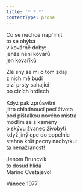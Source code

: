 ```yaml
---
title: '* * *'
contentType: prose
---
```


<section>

Co se nechce napřímit  
to se ohýbá  
v kovárně doby:  
jenže není kovářů  
jen kovaříků

Zlé sny se mi o tom zdají  
z nich mě budí  
cizí prsty sahající  
po cizích hrdlech

Když pak zprůsvitní  
jitro chladnoucí pecí života  
pod píšťalkou nového mistra  
modlím se s kameny  
o skývu žvanec živobytí  
když jiný cpe do popelnic  
stehna krůt pecny nadbytku:  
ta nenažranost!

Jenom Bruncvík  
to dosud hlídá  
Marino Cvetajevo!

Vánoce 1977

</section>
